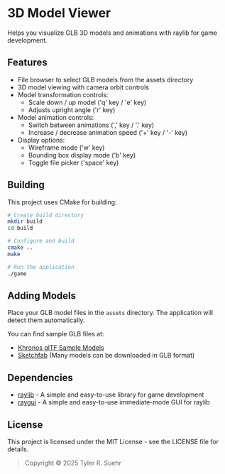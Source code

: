 # 3D Model Viewer

Helps you visualize GLB 3D models and animations with raylib for game development.

## Features

- File browser to select GLB models from the assets directory
- 3D model viewing with camera orbit controls
- Model transformation controls:
  - Scale down / up model ('q' key / 'e' key)
  - Adjusts upright angle ('r' key)
- Model animation controls:
  - Switch between animations (',' key / '.' key)
  - Increase / decrease animation speed ('+' key / '-' key)
- Display options:
  - Wireframe mode ('w' key)
  - Bounding box display mode ('b' key)
  - Toggle file picker ('space' key)

## Building

This project uses CMake for building:

```bash
# Create build directory
mkdir build
cd build

# Configure and build
cmake ..
make

# Run the application
./game
```

## Adding Models

Place your GLB model files in the `assets` directory. The application will detect them automatically.

You can find sample GLB files at:
- [Khronos glTF Sample Models](https://github.com/KhronosGroup/glTF-Sample-Models/tree/master/2.0)
- [Sketchfab](https://sketchfab.com/) (Many models can be downloaded in GLB format)

## Dependencies

- [raylib](https://www.raylib.com/) - A simple and easy-to-use library for game development
- [raygui](https://github.com/raysan5/raygui) - A simple and easy-to-use immediate-mode GUI for raylib

## License

This project is licensed under the MIT License - see the LICENSE file for details.

> Copyright © 2025 Tyler R. Suehr
